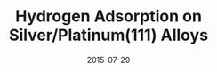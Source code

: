 ---
title: "Hydrogen Adsorption on Silver/Platinum(111) Alloys"
collection: talks
type: "Oral presentation"
permalink: /talks/2015-07-29-IREU
venue: "ACS IREU Summer Presentation"
date: 2015-07-29
location: "Ulm, Germany"
---